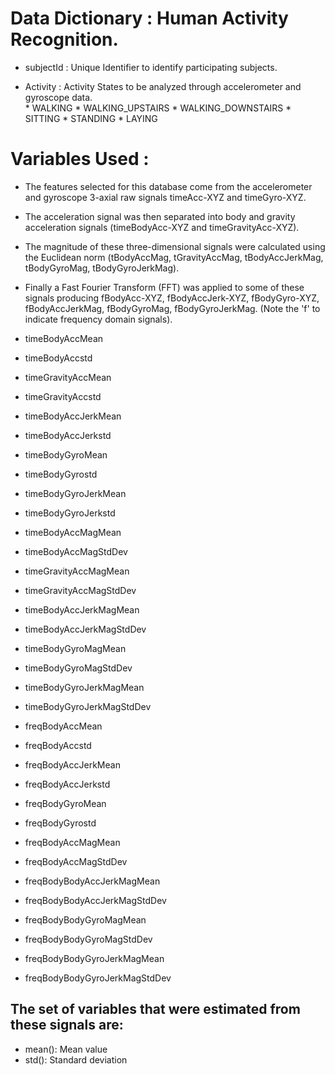 # Data Dictionary : Human Activity Recognition.

* subjectId : Unique Identifier to identify participating subjects.

* Activity : Activity States to be analyzed through accelerometer and gyroscope data.  
		   		* WALKING
		   		* WALKING_UPSTAIRS
		   		* WALKING_DOWNSTAIRS
		   		* SITTING
		   		* STANDING
		   		* LAYING

# Variables Used : 
* The features selected for this database come from the accelerometer and gyroscope 3-axial raw signals timeAcc-XYZ and timeGyro-XYZ. 
* The acceleration signal was then separated into body and gravity acceleration signals (timeBodyAcc-XYZ and timeGravityAcc-XYZ).
* The magnitude of these three-dimensional signals were calculated using the Euclidean norm (tBodyAccMag, tGravityAccMag, tBodyAccJerkMag, tBodyGyroMag, tBodyGyroJerkMag). 
* Finally a Fast Fourier Transform (FFT) was applied to some of these signals producing fBodyAcc-XYZ, fBodyAccJerk-XYZ, fBodyGyro-XYZ, fBodyAccJerkMag, fBodyGyroMag, fBodyGyroJerkMag. (Note the 'f' to indicate frequency domain signals).

* timeBodyAccMean
* timeBodyAccstd
* timeGravityAccMean
* timeGravityAccstd
* timeBodyAccJerkMean
* timeBodyAccJerkstd
* timeBodyGyroMean
* timeBodyGyrostd
* timeBodyGyroJerkMean
* timeBodyGyroJerkstd
* timeBodyAccMagMean
* timeBodyAccMagStdDev
* timeGravityAccMagMean
* timeGravityAccMagStdDev
* timeBodyAccJerkMagMean
* timeBodyAccJerkMagStdDev
* timeBodyGyroMagMean
* timeBodyGyroMagStdDev
* timeBodyGyroJerkMagMean
* timeBodyGyroJerkMagStdDev
* freqBodyAccMean
* freqBodyAccstd
* freqBodyAccJerkMean
* freqBodyAccJerkstd
* freqBodyGyroMean
* freqBodyGyrostd
* freqBodyAccMagMean
* freqBodyAccMagStdDev
* freqBodyBodyAccJerkMagMean
* freqBodyBodyAccJerkMagStdDev
* freqBodyBodyGyroMagMean
* freqBodyBodyGyroMagStdDev
* freqBodyBodyGyroJerkMagMean
* freqBodyBodyGyroJerkMagStdDev

## The set of variables that were estimated from these signals are: 
* mean(): Mean value
* std(): Standard deviation